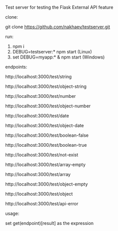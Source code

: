 Test server for testing the Flask External API feature

clone:

git clone https://github.com/nakhaev/testserver.git

run:

1. npm i
2. DEBUG=testserver:* npm start (Linux)
3. set DEBUG=myapp:* & npm start (Windows)

endpoints:

http://localhost:3000/test/string

http://localhost:3000/test/object-string

http://localhost:3000/test/number

http://localhost:3000/test/object-number

http://localhost:3000/test/date

http://localhost:3000/test/object-date

http://localhost:3000/test/boolean-false

http://localhost:3000/test/boolean-true

http://localhost:3000/test/not-exist

http://localhost:3000/test/array-empty

http://localhost:3000/test/array

http://localhost:3000/test/object-empty

http://localhost:3000/test/object

http://localhost:3000/test/api-error

usage:

set get(endpoint)[result] as the expression